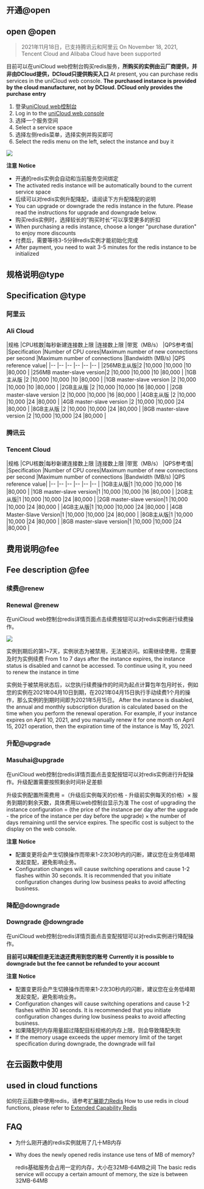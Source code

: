 ## 开通@open
## open @open

> 2021年11月18日，已支持腾讯云和阿里云
> On November 18, 2021, Tencent Cloud and Alibaba Cloud have been supported

目前可以在uniCloud web控制台购买redis服务，**所购买的实例由云厂商提供，并非由DCloud提供，DCloud只提供购买入口**
At present, you can purchase redis services in the uniCloud web console. **The purchased instance is provided by the cloud manufacturer, not by DCloud. DCloud only provides the purchase entry**

1. 登录[uniCloud web控制台](https://unicloud.dcloud.net.cn/)
1. Log in to the [uniCloud web console](https://unicloud.dcloud.net.cn/)
2. 选择一个服务空间
2. Select a service space
3. 选择左侧redis菜单，选择实例并购买即可
3. Select the redis menu on the left, select the instance and buy it

![](https://web-assets.dcloud.net.cn/unidoc/zh/redis-new-230506.png)

**注意**
**Notice**

- 开通的redis实例会自动和当前服务空间绑定
- The activated redis instance will be automatically bound to the current service space
- 后续可以对redis实例升配降配，请阅读下方升配降配的说明
- You can upgrade or downgrade the redis instance in the future. Please read the instructions for upgrade and downgrade below.
- 购买redis实例时，选择较长的”购买时长“可以享受更多的折扣
- When purchasing a redis instance, choose a longer "purchase duration" to enjoy more discounts
- 付费后，需要等待3-5分钟redis实例才能初始化完成
- After payment, you need to wait 3-5 minutes for the redis instance to be initialized

## 规格说明@type
## Specification @type

### 阿里云
### Ali Cloud

|规格				|CPU核数|每秒新建连接数上限	|连接数上限	|带宽（MB/s）	|QPS参考值|
|Specification |Number of CPU cores|Maximum number of new connections per second |Maximum number of connections |Bandwidth (MB/s) |QPS reference value|
|--					|--			|--									|--					|--						|--				|
|256MB主从版|2			|10,000							|10,000			|10						|80,000		|
|256MB master-slave version|2 |10,000 |10,000 |10 |80,000 |
|1GB主从版	|2			|10,000							|10,000			|10						|80,000		|
|1GB master-slave version |2 |10,000 |10,000 |10 |80,000 |
|2GB主从版	|2			|10,000							|10,000			|16						|80,000		|
|2GB master-slave version |2 |10,000 |10,000 |16 |80,000 |
|4GB主从版	|2			|10,000							|10,000			|24						|80,000		|
|4GB master-slave version |2 |10,000 |10,000 |24 |80,000 |
|8GB主从版	|2			|10,000							|10,000			|24						|80,000		|
|8GB master-slave version |2 |10,000 |10,000 |24 |80,000 |

### 腾讯云
### Tencent Cloud

|规格			|CPU核数|每秒新建连接数上限	|连接数上限	|带宽（MB/s）	|QPS参考值|
|Specification |Number of CPU cores|Maximum number of new connections per second |Maximum number of connections |Bandwidth (MB/s) |QPS reference value|
|--				|--			|--									|--					|--						|--				|
|1GB主从版|1			|10,000							|10,000			|16						|80,000		|
|1GB master-slave version|1 |10,000 |10,000 |16 |80,000 |
|2GB主从版|1			|10,000							|10,000			|24						|80,000		|
|2GB master-slave version|1 |10,000 |10,000 |24 |80,000 |
|4GB主从版|1			|10,000							|10,000			|24						|80,000		|
|4GB Master-Slave Version|1 |10,000 |10,000 |24 |80,000 |
|8GB主从版|1			|10,000							|10,000			|24						|80,000		|
|8GB master-slave version|1 |10,000 |10,000 |24 |80,000 |

## 费用说明@fee
## Fee description @fee

### 续费@renew
### Renewal @renew

在uniCloud web控制台redis详情页面点击续费按钮可以对redis实例进行续费操作。

![](https://web-assets.dcloud.net.cn/unidoc/zh/redis-renew-230506.png)

实例到期后的第1~7天，实例状态为被禁用，无法被访问。如需继续使用，您需要及时为实例续费
From 1 to 7 days after the instance expires, the instance status is disabled and cannot be accessed. To continue using it, you need to renew the instance in time

实例处于被禁用状态后，以您执行续费操作的时间为起点计算包年包月时长，例如您的实例在2021年04月10日到期，在2021年04月15日执行手动续费1个月的操作，那么实例的到期时间即为2021年5月15日。
After the instance is disabled, the annual and monthly subscription duration is calculated based on the time when you perform the renewal operation. For example, if your instance expires on April 10, 2021, and you manually renew it for one month on April 15, 2021 operation, then the expiration time of the instance is May 15, 2021.

### 升配@upgrade
### Masuhai@upgrade

在uniCloud web控制台redis详情页面点击变配按钮可以对redis实例进行升配操作。升级配置需要按照剩余时间补足差额

升级实例配置所需费用 =（升级后实例每天的价格 - 升级前实例每天的价格）× 服务到期的剩余天数，具体费用以web控制台显示为准
The cost of upgrading the instance configuration = (the price of the instance per day after the upgrade - the price of the instance per day before the upgrade) × the number of days remaining until the service expires. The specific cost is subject to the display on the web console.

**注意**
**Notice**

- 配置变更将会产生切换操作而带来1-2次30秒内的闪断，建议您在业务低峰期发起变配，避免影响业务。
- Configuration changes will cause switching operations and cause 1-2 flashes within 30 seconds. It is recommended that you initiate configuration changes during low business peaks to avoid affecting business.

### 降配@downgrade
### Downgrade @downgrade

在uniCloud web控制台redis详情页面点击变配按钮可以对redis实例进行降配操作。

**目前可以降配但是无法退还费用到您的账号**
**Currently it is possible to downgrade but the fee cannot be refunded to your account**

**注意**
**Notice**

- 配置变更将会产生切换操作而带来1-2次30秒内的闪断，建议您在业务低峰期发起变配，避免影响业务。
- Configuration changes will cause switching operations and cause 1-2 flashes within 30 seconds. It is recommended that you initiate configuration changes during low business peaks to avoid affecting business.
- 如果降配时内存用量超过降配目标规格的内存上限，则会导致降配失败
- If the memory usage exceeds the upper memory limit of the target specification during downgrade, the downgrade will fail

## 在云函数中使用
## used in cloud functions

如何在云函数中使用redis，请参考[扩展能力Redis](uniCloud/redis.md)
How to use redis in cloud functions, please refer to [Extended Capability Redis](uniCloud/redis.md)

## FAQ

- 为什么刚开通的redis实例就用了几十MB内存
- Why does the newly opened redis instance use tens of MB of memory?

  redis基础服务会占用一定的内存，大小在32MB-64MB之间
  The basic redis service will occupy a certain amount of memory, the size is between 32MB-64MB